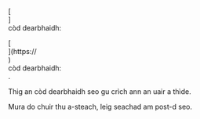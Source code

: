 [<br host>]<br action>còd dearbhaidh:<br code>

[<br host>](https://<br host>)<br action>còd dearbhaidh:<br code>.

Thig an còd dearbhaidh seo gu crìch ann an uair a thìde.

Mura do chuir thu a-steach, leig seachad am post-d seo.